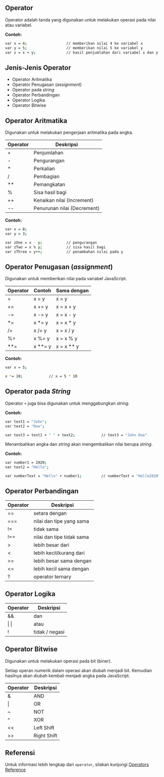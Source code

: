 ## Operator 

Operator adalah tanda yang digunakan untuk melakukan operasi pada nilai atau variabel.

**Contoh:**

```sh
var x = 4;                  // memberikan nilai 4 ke variabel x
var y = 5;                  // memberikan nilai 5 ke variabel y
var z = x + y;              // hasil penjumlahan dari variabel x dan y 
```

## Jenis-Jenis Operator

- Operator Aritmatika
- Operator Penugasan (_assignment_)
- Operator pada _string_
- Operator Perbandingan
- Operator Logika
- Operator Bitwise

## Operator Aritmatika

Digunakan untuk melakukan pengerjaan aritmatika pada angka.

| Operator  | Deskripsi     |
|-----------|---------------|
|     +     |  Penjumlahan  |
|     -     |  Pengurangan  |
|     *     |  Perkalian    |
|     /     |  Pembagian    |
|    **     |  Pemangkatan  |
|     %     |  Sisa hasil bagi               |
|    ++     |  Kenaikan nilai (Increment)    |
|    --     |  Penurunan nilai (Decrement)   |

**Contoh:**

```sh
var x = 8;          
var y = 3;          

var zOne = x - y;           // pengurangan 
var zTwo = x % y;           // sisa hasil bagi
var zThree = y++;           // penambahan nilai pada y
```

## Operator Penugasan (_assignment_)

Digunakan untuk memberikan nilai pada variabel JavaScript.

| Operator  | Contoh     | Sama dengan   |
|-----------|------------|---------------|
|     =     |  x = y     |  x = y        |
|    +=     |  x += y    |  x = x + y    |
|    -=     |  x -= y    |  x = x - y    |
|    *=     |  x *= y    |  x = x * y    |
|    /=     |  x /= y    |  x = x / y    |
|    %=     |  x %= y    |  x = x % y    |
|   **=     |  x **= y   |  x = x ** y   |

**Contoh:**

```sh
var x = 5;                 

x *= 10;            // x = 5 * 10
```

## Operator pada _String_

Operator `+` juga bisa digunakan untuk menggabungkan _string_.

**Contoh:**

```sh
var text1 = "John";                 
var text2 = "Doe";                 

var text3 = text1 + " " + text2;            // text3 = "John Doe"
```

Menambahkan angka dan _string_ akan mengembalikan nilai berupa _string_.

**Contoh:**

```sh
var number1 = 2020;                 
var text2 = "Hello";                 

var numberText = "Hello" + number1;         // numberText = "Hello2020"
```

## Operator Perbandingan

| Operator  | Deskripsi                 |
|-----------|---------------------------|
|    ==     |  setara dengan  |
|   ===     |  nilai dan tipe yang sama  |
|    !=     |  tidak sama  |
|   !==     |  nilai dan tipe tidak sama  |
|     >     |  lebih besar dari  |
|     <     |  lebih kecil/kurang dari  |
|    >=     |  lebih besar sama dengan  |
|    <=     |  lebih kecil sama dengan  |
|     ?     |  operator ternary  |

## Operator Logika

| Operator  | Deskripsi                 |
|-----------|---------------------------|
|    &&     |  dan  |
|    &#124; &#124;     |  atau   |
|     !     |  tidak / negasi |

## Operator Bitwise

Digunakan untuk melakukan operasi pada bit (biner).

Setiap operan numerik dalam operasi akan diubah menjadi bit. Kemudian hasilnya akan diubah kembali menjadi angka pada JavaScript.

| Operator  | Deskripsi                 |
|-----------|---------------------------|
|     &     |  AND  |
|     &#124;     |   OR  |
|     ~     |  NOT  |
|     ^     |  XOR  |
|    <<     |  Left Shift  |
|    >>     |  Right Shift |

## Referensi

Untuk informasi lebih lengkap dari `operator`, silakan kunjungi [Operators Reference](https://www.w3schools.com/js/js_operators.asp)